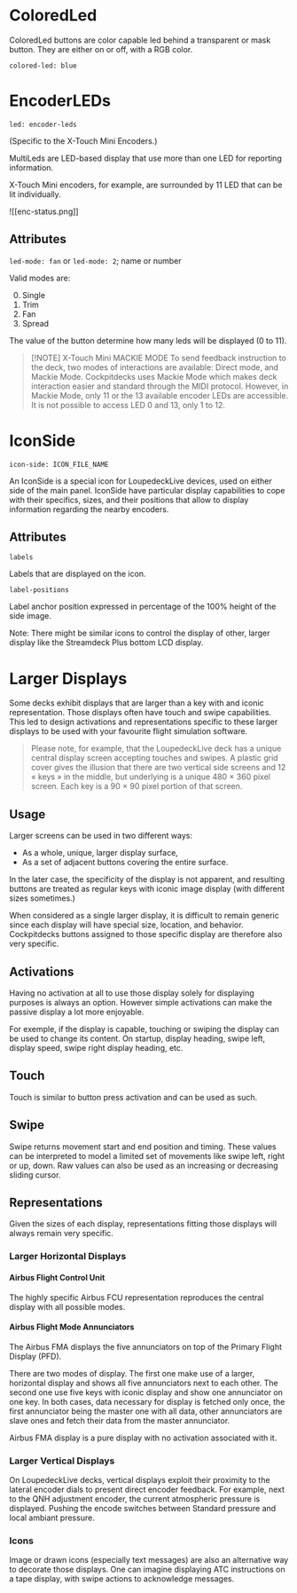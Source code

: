 # ColoredLed

ColoredLed buttons are color capable led behind a transparent or mask button.
They are either on or off, with a RGB color.

```
colored-led: blue
```

# EncoderLEDs

`led: encoder-leds`

(Specific to the X-Touch Mini Encoders.)

MultiLeds are LED-based display that use more than one LED for reporting information.

X-Touch Mini encoders, for example, are surrounded by 11 LED that can be lit individually.

![[enc-status.png]]

## Attributes

`led-mode: fan` or `led-mode: 2`; name or number

Valid modes are:

0. Single
1. Trim
2. Fan
3. Spread

The value of the button determine how many leds will be displayed (0 to 11).

> [!NOTE] X-Touch Mini MACKIE MODE
> To send feedback instruction to the deck, two modes of interactions are available: Direct mode, and Mackie Mode. Cockpitdecks uses Mackie Mode which makes deck interaction easier and standard through the MIDI protocol. However, in Mackie Mode, only 11 or the 13 available encoder LEDs are accessible. It is not possible to access LED 0 and 13, only 1 to 12.

# IconSide

`icon-side: ICON_FILE_NAME`

An IconSide is a special icon for LoupedeckLive devices, used on either side of the main panel. IconSide have particular display capabilities to cope with their specifics, sizes, and their positions that allow to display information regarding the nearby encoders.

## Attributes

`labels`

Labels that are displayed on the icon.

`label-positions`

Label anchor position expressed in percentage of the 100% height of the side image.

Note: There might be similar icons to control the display of other, larger display like the Streamdeck Plus bottom LCD display.

# Larger Displays

Some decks exhibit displays that are larger than a key with and iconic representation. Those displays often have touch and swipe capabilities. This led to design activations and representations specific to these larger displays to be used with your favourite flight simulation software.

> Please note, for example, that the LoupedeckLive deck has a unique central display screen accepting touches and swipes. A plastic grid cover gives the illusion that there are two vertical side screens and 12 « keys » in the middle, but underlying is a unique 480 × 360 pixel screen. Each key is a 90 × 90 pixel portion of that screen.

## Usage

Larger screens can be used in two different ways:

- As a whole, unique, larger display surface,
- As a set of adjacent buttons covering the entire surface.

In the later case, the specificity of the display is not apparent, and resulting buttons are treated as regular keys with iconic image display (with different sizes sometimes.)

When considered as a single larger display, it is difficult to remain generic since each display will have special size, location, and behavior. Cockpitdecks buttons assigned to those specific display are therefore also very specific.

## Activations

Having no activation at all to use those display solely for displaying purposes is always an option. However simple activations can make the passive display a lot more enjoyable.

For exemple, if the display is capable, touching or swiping the display can be used to change its content. On startup, display heading, swipe left, display speed, swipe right display heading, etc.

## Touch

Touch is similar to button press activation and can be used as such.

## Swipe

Swipe returns movement start and end position and timing. These values can be interpreted to model a limited set of movements like swipe left, right or up, down. Raw values can also be used as an increasing or decreasing sliding cursor.

## Representations

Given the sizes of each display, representations fitting those displays will always remain very specific.

### Larger Horizontal Displays

#### Airbus Flight Control Unit

The highly specific Airbus FCU representation reproduces the central display with all possible modes.

#### Airbus Flight Mode Annunciators

The Airbus FMA displays the five annunciators on top of the Primary Flight Display (PFD).

There are two modes of display. The first one make use of a larger, horizontal display and shows all five annunciators next to each other. The second one use five keys with iconic display and show one annunciator on one key. In both cases, data necessary for display is fetched only once, the first annunciator being the master one with all data, other annunciators are slave ones and fetch their data from the master annunciator.

Airbus FMA display is a pure display with no activation associated with it.

### Larger Vertical Displays

On LoupedeckLive decks, vertical displays exploit their proximity to the lateral encoder dials to present direct encoder feedback. For example, next to the QNH adjustment encoder, the current atmospheric pressure is displayed. Pushing the encode switches between Standard pressure and local ambiant pressure.

### Icons

Image or drawn icons (especially text messages) are also an alternative way to decorate those displays. One can imagine displaying ATC instructions on a tape display, with swipe actions to acknowledge messages.
